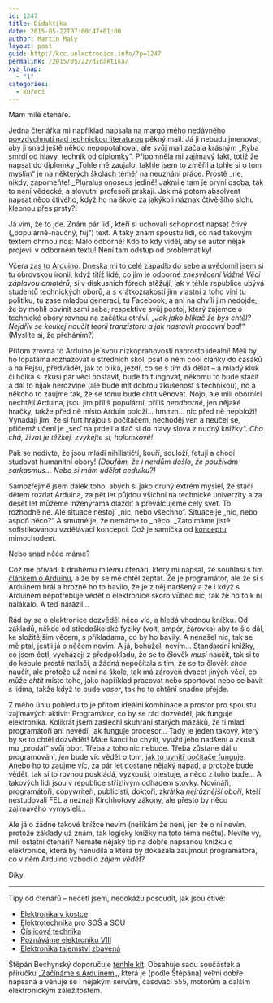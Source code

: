 ```yaml
---
id: 1247
title: Didaktika
date: 2015-05-22T07:00:47+01:00
author: Martin Maly
layout: post
guid: http://kcc.uelectronics.info/?p=1247
permalink: /2015/05/22/didaktika/
xyz_lnap:
  - "1"
categories:
  - Kuřecí
---
```

Mám milé čtenáře.

Jedna čtenářka mi například napsala na margo mého nedávného [povzdychnutí nad technickou literaturou](http://kcc.uelectronics.info/2015/05/15/literatura/) pěkný mail. Já ji nebudu jmenovat, aby ji snad ještě někdo nepopotahoval, ale svůj mail začala krásným &#8222;Ryba smrdí od hlavy, technik od diplomky&#8220;. Připomněla mi zajímavý fakt, totiž že napsat do diplomky &#8222;Tohle mě zaujalo, takhle jsem to změřil a tohle si o tom myslím&#8220; je na některých školách téměř na neuznání práce. Prostě _ne, nikdy, zapomeňte! _Pluralus onoseus jedině! Jakmile tam je první osoba, tak to není vědecké, a slovutní profesoři prskají. Jak má potom absolvent napsat něco čtivého, když ho na škole za jakýkoli náznak čtivějšího slohu klepnou přes prsty?!

Já vím, že to jde. Znám pár lidí, kteří si uchovali schopnost napsat čtivý (&#8222;populárně-naučný, fuj&#8220;) text. A taky znám spoustu lidí, co nad takovým textem ohrnou nos: Málo odborné! Kdo to kdy viděl, aby se autor nějak projevil v odborném textu! Není tam odstup od problematiky!

Včera [zas to Arduino](http://kcc.uelectronics.info/2015/05/21/jednoduche/). Dneska mi to celé zapadlo do sebe a uvědomil jsem si tu obrovskou ironii, když titíž lidé, co jim je odporné _znesvěcení Vážné Věci záplavou amatérů,_ si v diskusních fórech stěžují, jak v téhle republice ubývá studentů technických oborů, a s krátkozrakostí jim vlastní z toho viní tu politiku, tu zase mladou generaci, tu Facebook, a ani na chvíli jim nedojde, že by mohli obvinit sami sebe, respektive svůj postoj, který zájemce o technické obory rovnou na začátku otráví. &#8222;_Jak jako blikač že bys chtěl? Nejdřív se koukej naučit teorii tranzistoru a jak nastavit pracovní bod!_&#8220; (Myslíte si, že přeháním?)

Přitom zrovna to Arduino je svou nízkoprahovostí naprosto ideální! Měli by ho lopatama rozhazovat u středních škol, psát o něm cool články do časáků a na Fejsu, předvádět, jak to bliká, jezdí, co se s tím dá dělat &#8211; a mladý kluk či holka si zkusí pár věcí postavit, bude to fungovat, někomu to bude stačit a dál to nijak nerozvine (ale bude mít dobrou zkušenost s technikou), no a někoho to zaujme tak, že se tomu bude chtít věnovat. Nojo, ale milí oborníci nechtějí Arduina, jsou jim příliš populární, příliš _neodborné_, jen nějaké hračky, takže před ně místo Arduin položí&#8230; hmmm&#8230; nic před ně nepoloží! Vynadají jim, že si furt hrajou s počítačem, nechoděj ven a neučej se, přičemž učení je &#8222;seď na prdeli a tlač si do hlavy slova z nudný knížky&#8220;. _Cha chá, život je těžkej, zvykejte si, holomkové!_ 

Pak se nedivte, že jsou mladí nihilističtí, kouří, souloží, fetují a chodí studovat humanitní obory! _(Doufám, že i nerdům došlo, že používám sarkasmus&#8230; Nebo si mám udělat cedulku?)_

Samozřejmě jsem dalek toho, abych si jako druhý extrém myslel, že stačí dětem rozdat Arduina, za pět let půjdou všichni na technické univerzity a za deset let můžeme inženýrama dláždit a převálcujeme celý svět. To rozhodně ne. Ale situace nestojí &#8222;nic, nebo všechno&#8220;. Situace je &#8222;nic, nebo aspoň něco?&#8220; A smutné je, že nemáme to _něco. _Zato máme jistě sofistikovanou vzdělávací koncepci. Což je samička od [konceptu](http://kcc.uelectronics.info/2014/08/26/bajkazyl/), mimochodem.

Nebo snad něco máme?

Což mě přivádí k druhému milému čtenáři, který mi napsal, že souhlasí s tím [článkem o Arduinu](http://kcc.uelectronics.info/2015/05/21/jednoduche/), a že by se mě chtěl zeptat. Že je programátor, ale že si s Arduinem hrál a hrozně ho to bavilo, že je z něj nadšený a že i když s Arduinem nepotřebuje vědět o elektronice skoro vůbec nic, tak že ho to k ní nalákalo. A teď narazil&#8230;

Rád by se o elektronice dozvěděl něco víc, a hledá vhodnou knížku. Od základů, někde od středoškolské fyziky (volt, ampér, žárovka) aby to šlo dál, ke složitějším věcem, s příkladama, co by ho bavily. A nenašel nic, tak se mě ptal, jestli já o něčem nevím. A já, bohužel, nevím&#8230; Standardní knížky, co jsem četl, vycházejí z předpokladu, že se to člověk _musí_ naučit, tak si to do kebule prostě natlačí, a žádná nepočítala s tím, že se to člověk _chce_ naučit, ale protože už není na škole, tak má zároveň dvacet jiných věcí, co může _chtít_ místo toho, jako například pracovat nebo sportovat nebo se bavit s lidma, takže když to bude _voser_, tak ho to chtění snadno přejde.

Z mého úhlu pohledu to je přitom ideální kombinace a prostor pro spoustu zajímavých aktivit: Programátor, co by se rád dozvěděl, jak funguje elektronika. Kolikrát jsem zaslechl skuhrání starých mazáků, že ti mladí programátoři ani nevědí, jak funguje procesor&#8230; Tady je jeden takový, který by se to chtěl dozvědět! Máte šanci ho chytit, využít jeho nadšení a zkusit mu &#8222;prodat&#8220; svůj obor. Třeba z toho nic nebude. Třeba zůstane dál u programování, _jen_ bude víc vědět o tom, [jak to uvnitř počítače funguje](http://retrocip.cz/exkurze-mezi-jednicky-a-nuly/). Anebo ho to zaujme víc, za pár let dostane nějaký nápad, a protože bude vědět, tak si to rovnou poskládá, vyzkouší, otestuje, a něco z toho bude&#8230; A takových lidí jsou v republice střízlivým odhadem stovky. Novináři, programátoři, copywriteři, publicisti, doktoři, zkrátka _nejrůznější oboři_, kteří nestudovali FEL a neznají Kirchhofovy zákony, ale přesto by něco zajímavého vymysleli&#8230;

Ale já o žádné takové knížce nevím (neříkám že není, jen že o ní nevím, protože základy už znám, tak logicky knížky na toto téma nečtu). Nevíte vy, milí ostatní čtenáři? Nemáte nějaký tip na dobře napsanou knížku o elektronice, která by nenudila a která by dokázala zaujmout programátora, co v něm Arduino vzbudilo _zájem vědět_?

Díky.

* * *

Tipy od čtenářů &#8211; nečetl jsem, nedokážu posoudit, jak jsou čtivé:

  * [Elektronika v kostce](http://knihy.abz.cz/prodej/elektronika-v-kostce)
  * [Elektrotechnika pro SOŠ a SOU](http://knihy.abz.cz/prodej/elektrotechnika-i-pro-sos-a-sou)
  * [Číslicová technika](http://knihy.abz.cz/prodej/cislicova-technika-zaklady-konstrukterske-praxe)
  * [Poznáváme elektroniku VIII](http://www.martinus.cz/?uItem=25700)
  * [Elektronika tajemství zbavená](http://shop.ben.cz/cz/120955-elektronika-tajemstvi-zbavena-5.aspx)

Štěpán Bechynský doporučuje [tenhle kit](http://www.snailshop.cz/sady-soucastek/1562-zaciname-s-arduinem-sada-soucastek.html). Obsahuje sadu součástek a příručku &#8222;[Začínáme s Arduinem](http://www.snailshop.cz/literatura/1537-zaciname-s-arduinem-prirucka.html)&#8222;, která je (podle Štěpána) velmi dobře napsaná a věnuje se i nějakým servům, časovači 555, motorům a dalším elektronickým záležitostem.